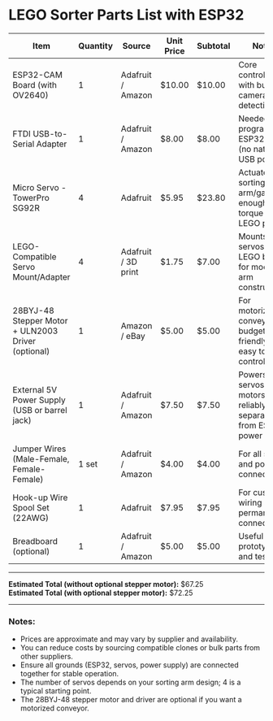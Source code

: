 # LEGO Sorter Parts List with ESP32

| Item                              | Quantity | Source        | Unit Price | Subtotal | Notes                                                      |
|----------------------------------|----------|---------------|------------|----------|------------------------------------------------------------|
| ESP32-CAM Board (with OV2640)    | 1        | Adafruit / Amazon | $10.00    | $10.00   | Core controller with built-in camera for detection         |
| FTDI USB-to-Serial Adapter       | 1        | Adafruit / Amazon | $8.00     | $8.00    | Needed for programming ESP32-CAM (no native USB port)      |
| Micro Servo - TowerPro SG92R     | 4        | Adafruit      | $5.95      | $23.80   | Actuates sorting arm/gates; enough torque for LEGO pieces  |
| LEGO-Compatible Servo Mount/Adapter | 4     | Adafruit / 3D print | $1.75     | $7.00    | Mounts servos to LEGO beams for modular arm construction   |
| 28BYJ-48 Stepper Motor + ULN2003 Driver (optional) | 1 | Amazon / eBay | $5.00     | $5.00    | For motorized conveyor; budget-friendly and easy to control|
| External 5V Power Supply (USB or barrel jack) | 1 | Adafruit / Amazon | $7.50     | $7.50    | Powers servos and motors reliably; separate from ESP32 power|
| Jumper Wires (Male-Female, Female-Female) | 1 set | Adafruit / Amazon | $4.00     | $4.00    | For all signal and power connections                        |
| Hook-up Wire Spool Set (22AWG)   | 1        | Adafruit      | $7.95      | $7.95    | For custom wiring and permanent connections                 |
| Breadboard (optional)            | 1        | Adafruit / Amazon | $5.00     | $5.00    | Useful for prototyping and testing                          |

---

**Estimated Total (without optional stepper motor):** $67.25  
**Estimated Total (with optional stepper motor):** $72.25

---

### Notes:
- Prices are approximate and may vary by supplier and availability.
- You can reduce costs by sourcing compatible clones or bulk parts from other suppliers.
- Ensure all grounds (ESP32, servos, power supply) are connected together for stable operation.
- The number of servos depends on your sorting arm design; 4 is a typical starting point.
- The 28BYJ-48 stepper motor and driver are optional if you want a motorized conveyor.
